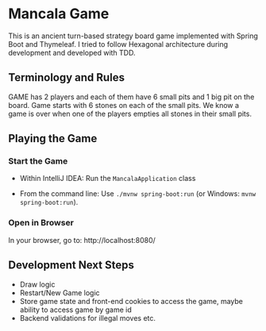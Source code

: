 # Mancala Game

This is an ancient turn-based strategy board game implemented with Spring Boot and Thymeleaf.
I tried to follow Hexagonal architecture during development and developed with TDD.

## Terminology and Rules

GAME has 2 players and each of them have 6 small pits and 1 big pit on the board.
Game starts with 6 stones on each of the small pits.
We know a game is over when one of the players empties all stones in their small pits.

## Playing the Game

### Start the Game

* Within IntelliJ IDEA: Run the `MancalaApplication` class

* From the command line: Use `./mvnw spring-boot:run` (or Windows: `mvnw spring-boot:run`).

### Open in Browser

In your browser, go to: http://localhost:8080/

## Development Next Steps

* Draw logic
* Restart/New Game logic
* Store game state and front-end cookies to access the game, maybe ability to access game by game id
* Backend validations for illegal moves etc.